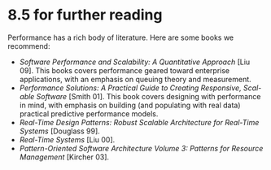 8.5 for further reading
===

Performance has a rich body of literature. Here are some books we recommend:

* *Software Performance and Scalability: A Quantitative Approach* [Liu 09]. This books covers performance geared toward enterprise applications, with an emphasis on queuing theory and measurement.
* *Performance Solutions: A Practical Guide to Creating Responsive, Scal-able Software* [Smith 01]. This book covers designing with performance in mind, with emphasis on building (and populating with real data) practical predictive performance models.
* *Real-Time Design Patterns: Robust Scalable Architecture for Real-Time Systems* [Douglass 99].
* *Real-Time Systems* [Liu 00].
* *Pattern-Oriented Software Architecture Volume 3: Patterns for Resource Management* [Kircher 03].